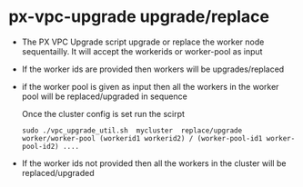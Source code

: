 # px-vpc-upgrade   upgrade/replace

- The PX VPC Upgrade script  upgrade or replace the worker node sequentailly. It will accept the workerids or worker-pool as input

- If the worker ids are provided then workers will be upgrades/replaced

- if the worker pool is given as input then all the workers in the worker pool will be replaced/upgraded in sequence



  Once the cluster config is set run the scirpt  

  ```
  sudo ./vpc_upgrade_util.sh  mycluster  replace/upgrade  worker/worker-pool (workerid1 workerid2) / (worker-pool-id1 worker-pool-id2) ....
  ```

- If the worker ids not provided then all the workers in the cluster will be replaced/upgraded 







